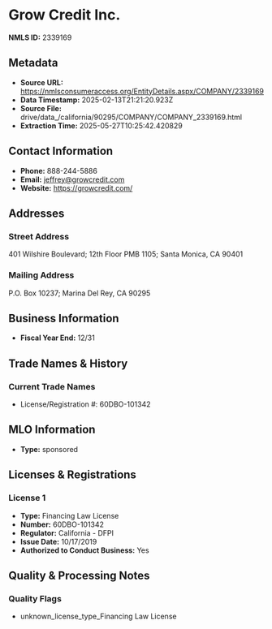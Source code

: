 # Grow Credit Inc.

**NMLS ID:** 2339169

## Metadata
- **Source URL:** https://nmlsconsumeraccess.org/EntityDetails.aspx/COMPANY/2339169
- **Data Timestamp:** 2025-02-13T21:21:20.923Z
- **Source File:** drive/data_/california/90295/COMPANY/COMPANY_2339169.html
- **Extraction Time:** 2025-05-27T10:25:42.420829

## Contact Information
- **Phone:** 888-244-5886
- **Email:** jeffrey@growcredit.com
- **Website:** https://growcredit.com/

## Addresses
### Street Address
401 Wilshire Boulevard; 12th Floor PMB 1105; Santa Monica, CA 90401

### Mailing Address
P.O. Box 10237; Marina Del Rey, CA 90295

## Business Information
- **Fiscal Year End:** 12/31

## Trade Names & History
### Current Trade Names
- License/Registration #: 60DBO-101342

## MLO Information
- **Type:** sponsored

## Licenses & Registrations

### License 1
- **Type:** Financing Law License
- **Number:** 60DBO-101342
- **Regulator:** California - DFPI
- **Issue Date:** 10/17/2019
- **Authorized to Conduct Business:** Yes

## Quality & Processing Notes
### Quality Flags
- unknown_license_type_Financing Law License
